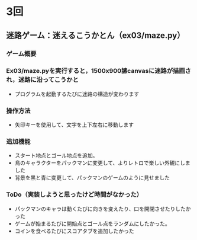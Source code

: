 # 3回
## 迷路ゲーム：迷えるこうかとん（ex03/maze.py）
### ゲーム概要
### Ex03/maze.pyを実行すると，1500x900䛾canvasに迷路が描画され，迷路に沿ってこうかと
- プログラムを起動するたびに迷路の構造が変わります
### 操作方法
- 矢印キーを使用して、文字を上下左右に移動します
### 追加機能
- スタート地点とゴール地点を追加。
- 鳥のキャラクターをパックマンに変更して、よりレトロで楽しい外観にしました
- 背景を黒と青に変更して、パックマンのゲームのように見せました
### ToDo（実装しようと思ったけど時間がなかった）
- パックマンのキャラは動くたびに向きを変えたり、口を開閉させたりしたかった
- ゲームが始まるたびに開始点とゴール点をランダムにしたかった。
- コインを食べるたびにスコアタブを追加したかった